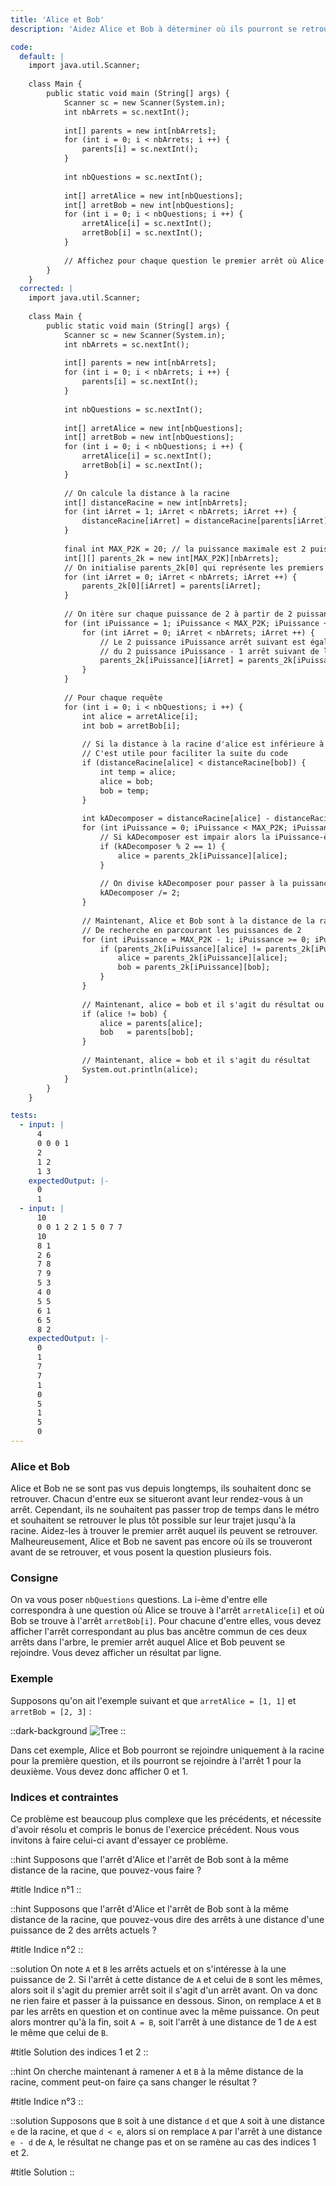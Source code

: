 ```yaml
---
title: 'Alice et Bob'
description: 'Aidez Alice et Bob à déterminer où ils pourront se retrouver selon l'arrêt où ils se trouvent'

code:
  default: |
    import java.util.Scanner;
    
    class Main { 
        public static void main (String[] args) {
            Scanner sc = new Scanner(System.in);
            int nbArrets = sc.nextInt();
    
            int[] parents = new int[nbArrets];
            for (int i = 0; i < nbArrets; i ++) {
                parents[i] = sc.nextInt();
            }
            
            int nbQuestions = sc.nextInt();
        
            int[] arretAlice = new int[nbQuestions];
            int[] arretBob = new int[nbQuestions];
            for (int i = 0; i < nbQuestions; i ++) {
                arretAlice[i] = sc.nextInt();
                arretBob[i] = sc.nextInt();
            }
            
            // Affichez pour chaque question le premier arrêt où Alice et Bob peuvent se rejoindre
        }
    }
  corrected: |
    import java.util.Scanner;
    
    class Main { 
        public static void main (String[] args) {
            Scanner sc = new Scanner(System.in);
            int nbArrets = sc.nextInt();
    
            int[] parents = new int[nbArrets];
            for (int i = 0; i < nbArrets; i ++) {
                parents[i] = sc.nextInt();
            }
            
            int nbQuestions = sc.nextInt();
        
            int[] arretAlice = new int[nbQuestions];
            int[] arretBob = new int[nbQuestions];
            for (int i = 0; i < nbQuestions; i ++) {
                arretAlice[i] = sc.nextInt();
                arretBob[i] = sc.nextInt();
            }
            
            // On calcule la distance à la racine
            int[] distanceRacine = new int[nbArrets];
            for (int iArret = 1; iArret < nbArrets; iArret ++) {
                distanceRacine[iArret] = distanceRacine[parents[iArret]] + 1;
            }
            
            final int MAX_P2K = 20; // la puissance maximale est 2 puissance 20
            int[][] parents_2k = new int[MAX_P2K][nbArrets];
            // On initialise parents_2k[0] qui représente les premiers parents (2 puissance 0 = 1)
            for (int iArret = 0; iArret < nbArrets; iArret ++) {
                parents_2k[0][iArret] = parents[iArret];
            }
        
            // On itère sur chaque puissance de 2 à partir de 2 puissance 1 pour calculer sa table
            for (int iPuissance = 1; iPuissance < MAX_P2K; iPuissance ++) {
                for (int iArret = 0; iArret < nbArrets; iArret ++) {
                    // Le 2 puissance iPuissance arrêt suivant est égal au 2 puissance iPuissance - 1 arrêt de l'arrêt
                    // du 2 puissance iPuissance - 1 arrêt suivant de l'arrêt
                    parents_2k[iPuissance][iArret] = parents_2k[iPuissance - 1][parents_2k[iPuissance - 1][iArret]];
                }
            }
        
            // Pour chaque requête
            for (int i = 0; i < nbQuestions; i ++) {
                int alice = arretAlice[i];
                int bob = arretBob[i];
        
                // Si la distance à la racine d'alice est inférieure à celle de bob, on les inverse
                // C'est utile pour faciliter la suite du code
                if (distanceRacine[alice] < distanceRacine[bob]) {
                    int temp = alice;
                    alice = bob;
                    bob = temp;
                }
        
                int kADecomposer = distanceRacine[alice] - distanceRacine[bob];
                for (int iPuissance = 0; iPuissance < MAX_P2K; iPuissance ++) {
                    // Si kADecomposer est impair alors la iPuissance-ème puissance est inclue dans k.
                    if (kADecomposer % 2 == 1) {
                        alice = parents_2k[iPuissance][alice];
                    }
        
                    // On divise kADecomposer pour passer à la puissance suivante
                    kADecomposer /= 2;
                }
        
                // Maintenant, Alice et Bob sont à la distance de la racine donc on peut appliquer l'algorithme
                // De recherche en parcourant les puissances de 2
                for (int iPuissance = MAX_P2K - 1; iPuissance >= 0; iPuissance --) {
                    if (parents_2k[iPuissance][alice] != parents_2k[iPuissance][bob]) {
                        alice = parents_2k[iPuissance][alice];
                        bob = parents_2k[iPuissance][bob];
                    }
                }
        
                // Maintenant, alice = bob et il s'agit du résultat ou alice != bob et parents[alice] = parents[bob] et c'est le résultat
                if (alice != bob) {
                    alice = parents[alice];
                    bob   = parents[bob];
                }
        
                // Maintenant, alice = bob et il s'agit du résultat
                System.out.println(alice);
            }
        }
    }

tests:
  - input: |
      4
      0 0 0 1
      2
      1 2
      1 3
    expectedOutput: |-
      0
      1
  - input: |
      10
      0 0 1 2 2 1 5 0 7 7
      10
      8 1
      2 6
      7 8
      7 9
      5 3
      4 0
      5 5
      6 1
      6 5
      8 2
    expectedOutput: |-
      0
      1
      7
      7
      1
      0
      5
      1
      5
      0
---
```


### Alice et Bob

Alice et Bob ne se sont pas vus depuis longtemps, ils souhaitent donc se retrouver. Chacun d'entre eux se situeront avant leur rendez-vous à un arrêt. Cependant, ils ne souhaitent pas passer trop de temps dans le métro et souhaitent se retrouver le plus tôt possible sur leur trajet jusqu'à la racine. Aidez-les à trouver le premier arrêt auquel ils peuvent se retrouver. Malheureusement, Alice et Bob ne savent pas encore où ils se trouveront avant de se retrouver, et vous posent la question plusieurs fois.

### Consigne

On va vous poser `nbQuestions` questions. La i-ème d'entre elle correspondra à une question où Alice se trouve à l'arrêt `arretAlice[i]` et où Bob se trouve à l'arrêt `arretBob[i]`. Pour chacune d'entre elles, vous devez afficher l'arrêt correspondant au plus bas ancêtre commun de ces deux arrêts dans l'arbre, le premier arrêt auquel Alice et Bob peuvent se rejoindre. Vous devez afficher un résultat par ligne.

### Exemple

Supposons qu'on ait l'exemple suivant et que `arretAlice = [1, 1]` et `arretBob = [2, 3]` :

::dark-background
![Tree](/polympiads/tree-metro-polympiads.png)
::

Dans cet exemple, Alice et Bob pourront se rejoindre uniquement à la racine pour la première question, et ils pourront se rejoindre à l'arrêt 1 pour la deuxième. Vous devez donc afficher 0 et 1.

### Indices et contraintes

Ce problème est beaucoup plus complexe que les précédents, et nécessite d'avoir résolu et compris le bonus de l'exercice précédent. Nous vous invitons à faire celui-ci avant d'essayer ce problème.

::hint
Supposons que l'arrêt d'Alice et l'arrêt de Bob sont à la même distance de la racine, que pouvez-vous faire ?

#title
Indice n°1
::

::hint
Supposons que l'arrêt d'Alice et l'arrêt de Bob sont à la même distance de la racine, que pouvez-vous dire des arrêts à une distance d'une puissance de 2 des arrêts actuels ?

#title
Indice n°2
::

::solution
On note `A` et `B` les arrêts actuels et on s'intéresse à la une puissance de 2. Si l'arrêt à cette distance de `A` et celui de `B` sont les mêmes, alors soit il s'agit du premier arrêt soit il s'agit d'un arrêt avant. On va donc ne rien faire et passer à la puissance en dessous. Sinon, on remplace `A` et `B` par les arrêts en question et on continue avec la même puissance. On peut alors montrer qu'à la fin, soit `A = B`, soit l'arrêt à une distance de 1 de `A` est le même que celui de `B`. 

#title
Solution des indices 1 et 2
::

::hint
On cherche maintenant à ramener `A` et `B` à la même distance de la racine, comment peut-on faire ça sans changer le résultat ?

#title
Indice n°3
::

::solution
Supposons que `B` soit à une distance `d` et que `A` soit à une distance `e` de la racine, et que `d < e`, alors si on remplace `A` par l'arrêt à une distance `e - d` de `A`, le résultat ne change pas et on se ramène au cas des indices 1 et 2.

#title
Solution
::
